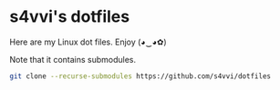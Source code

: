 # s4vvi's dotfiles 
Here are my Linux dot files. Enjoy (◕‿◕✿)

Note that it contains submodules.

```bash
git clone --recurse-submodules https://github.com/s4vvi/dotfiles
```
